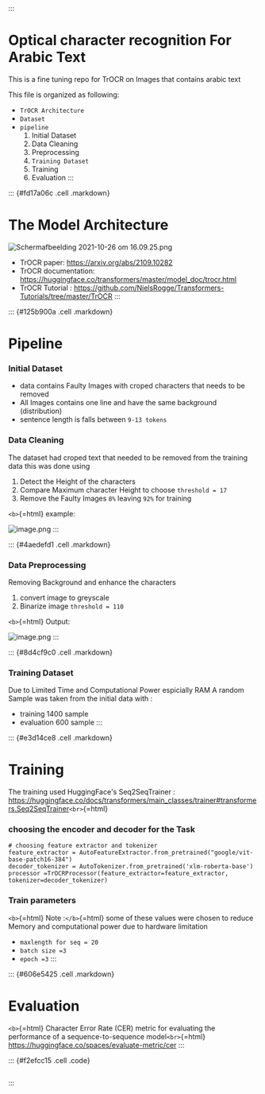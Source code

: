 :::
# Optical character recognition For Arabic Text

This is a fine tuning repo for TrOCR on Images that contains arabic text

This file is organized as following:

-   `TrOCR Architecture`
-   `Dataset`
-   `pipeline`
    1.  Initial Dataset
    2.  Data Cleaning
    3.  Preprocessing
    4.  `Training Dataset`
    5.  Training
    6.  Evaluation
:::

::: {#fd17a06c .cell .markdown}
# The Model Architecture

![Schermafbeelding 2021-10-26 om
16.09.25.png](vertopal_4a03238dee3f41dd855981586886f7e0/84fdb236e81339883abd76b5857ced0e5b47abc1.png)

-   TrOCR paper: <https://arxiv.org/abs/2109.10282>
-   TrOCR documentation:
    <https://huggingface.co/transformers/master/model_doc/trocr.html>
-   TrOCR Tutorial :
    <https://github.com/NielsRogge/Transformers-Tutorials/tree/master/TrOCR>
:::

::: {#125b900a .cell .markdown}
# Pipeline

### Initial Dataset

-   data contains Faulty Images with croped characters that needs to be
    removed
-   All Images contains one line and have the same background
    (distribution)
-   sentence length is falls between `9-13 tokens`

### Data Cleaning

The dataset had croped text that needed to be removed from the training
data this was done using

1.  Detect the Height of the characters
2.  Compare Maximum character Height to choose `threshold = 17`
3.  Remove the Faulty Images `8%` leaving `92%` for training

`<b>`{=html} example:

![image.png](vertopal_4a03238dee3f41dd855981586886f7e0/image.png)
:::

::: {#4aedefd1 .cell .markdown}
### Data Preprocessing

Removing Background and enhance the characters

1.  convert image to greyscale
2.  Binarize image `threshold = 110`

`<b>`{=html} Output:

![image.png](vertopal_4a03238dee3f41dd855981586886f7e0/image.png)
:::

::: {#8d4cf9c0 .cell .markdown}
### Training Dataset

Due to Limited Time and Computational Power espicially RAM A random
Sample was taken from the initial data with :

-   training 1400 sample
-   evaluation 600 sample
:::

::: {#e3d14ce8 .cell .markdown}
# Training

The training used HuggingFace\'s Seq2SeqTrainer :
<https://huggingface.co/docs/transformers/main_classes/trainer#transformers.Seq2SeqTrainer>`<br>`{=html}

### choosing the encoder and decoder for the Task

``` shell
# choosing feature extractor and tokenizer
feature_extractor = AutoFeatureExtractor.from_pretrained("google/vit-base-patch16-384")
decoder_tokenizer = AutoTokenizer.from_pretrained('xlm-roberta-base')
processor =TrOCRProcessor(feature_extractor=feature_extractor, tokenizer=decoder_tokenizer)
```

### Train parameters

`<b>`{=html} Note :`</b>`{=html} some of these values were chosen to
reduce Memory and computational power due to hardware limitation

-   `maxlength for seq = 20`
-   `batch size =3`
-   `epoch =3`
:::

::: {#606e5425 .cell .markdown}
# Evaluation

`<b>`{=html} Character Error Rate (CER) metric for evaluating the
performance of a sequence-to-sequence model`<br>`{=html}
<https://huggingface.co/spaces/evaluate-metric/cer>
:::

::: {#f2efcc15 .cell .code}
``` python
```
:::
